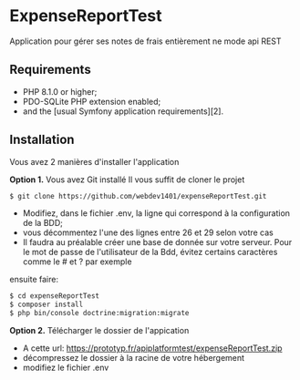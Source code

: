 ExpenseReportTest
========================

Application pour gérer ses notes de frais entièrement ne mode api REST

Requirements
------------

  * PHP 8.1.0 or higher;
  * PDO-SQLite PHP extension enabled;
  * and the [usual Symfony application requirements][2].

Installation
------------

Vous avez 2 manières d'installer l'application

**Option 1.** Vous avez Git installé
Il vous suffit de cloner le projet

```bash
$ git clone https://github.com/webdev1401/expenseReportTest.git
```

* Modifiez, dans le fichier .env, la ligne qui correspond à la configuration de la BDD;
* vous décommentez l'une des lignes entre 26 et 29 selon votre cas
* Il faudra au préalable créer une base de donnée sur votre serveur. Pour le mot de passe de l'utilisateur de la Bdd, évitez certains caractères comme le # et ? par exemple

ensuite faire:

```bash
$ cd expenseReportTest
$ composer install
$ php bin/console doctrine:migration:migrate
```

**Option 2.** Télécharger le dossier de l'appication

* A cette url: https://prototyp.fr/apiplatformtest/expenseReportTest.zip
* décompressez le dossier à la racine de votre hébergement
* modifiez le fichier .env
